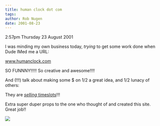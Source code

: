 ```yaml
---
title: human clock dot com
tags: 
author: Rob Nugen
date: 2001-08-23
---
```


<p class=date>2:57pm Thursday 23 August 2001</p>

<p>I was minding my own business today,
<em>trying</em> to get some work done when Dude IMed
me a URL:</p>

<p><a
href="http://www.humanclock.com">www.humanclock.com</a></p>

<p>SO FUNNNY!!!!!  So creative and awesome!!!!</p>

<p>And (!!!) talk about making some $ on 1/2 a great
idea, and 1/2 lunacy of others:</p>

<p>They are <a
href="http://cgi.ebay.com/aw-cgi/eBayISAPI.dll?ViewItem&item=1262767960"><em>selling</em>
timeslots</a>!!!</p>

<p>Extra super duper props to the one who thought of
and created this site.  Great job!!</p>

<p><img src="/images/rob/wL-ROB.gif"/></p>
